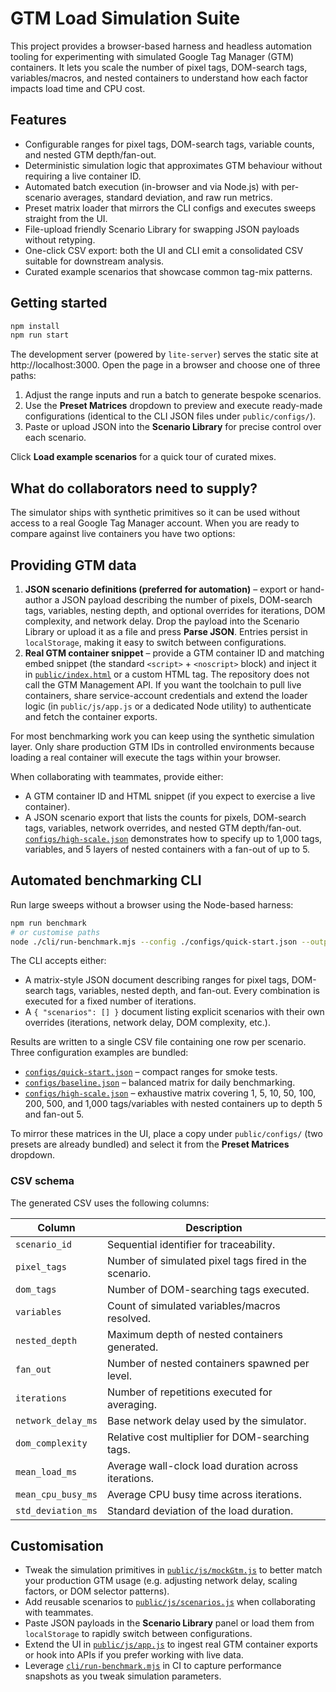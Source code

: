 # GTM Load Simulation Suite

This project provides a browser-based harness and headless automation tooling
for experimenting with simulated Google Tag Manager (GTM) containers. It lets
you scale the number of pixel tags, DOM-search tags, variables/macros, and
nested containers to understand how each factor impacts load time and CPU cost.

## Features

- Configurable ranges for pixel tags, DOM-search tags, variable counts, and
  nested GTM depth/fan-out.
- Deterministic simulation logic that approximates GTM behaviour without
  requiring a live container ID.
- Automated batch execution (in-browser and via Node.js) with per-scenario
  averages, standard deviation, and raw run metrics.
- Preset matrix loader that mirrors the CLI configs and executes sweeps straight
  from the UI.
- File-upload friendly Scenario Library for swapping JSON payloads without
  retyping.
- One-click CSV export: both the UI and CLI emit a consolidated CSV suitable for
  downstream analysis.
- Curated example scenarios that showcase common tag-mix patterns.

## Getting started

```bash
npm install
npm run start
```

The development server (powered by `lite-server`) serves the static site at
http://localhost:3000. Open the page in a browser and choose one of three paths:

1. Adjust the range inputs and run a batch to generate bespoke scenarios.
2. Use the **Preset Matrices** dropdown to preview and execute ready-made
   configurations (identical to the CLI JSON files under `public/configs/`).
3. Paste or upload JSON into the **Scenario Library** for precise control over
   each scenario.

Click **Load example scenarios** for a quick tour of curated mixes.

## What do collaborators need to supply?

The simulator ships with synthetic primitives so it can be used without access
to a real Google Tag Manager account. When you are ready to compare against
live containers you have two options:

## Providing GTM data

1. **JSON scenario definitions (preferred for automation)** – export or
   hand-author a JSON payload describing the number of pixels, DOM-search tags,
   variables, nesting depth, and optional overrides for iterations, DOM
   complexity, and network delay. Drop the payload into the Scenario Library or
   upload it as a file and press **Parse JSON**. Entries persist in
   `localStorage`, making it easy to switch between configurations.
2. **Real GTM container snippet** – provide a GTM container ID and matching
   embed snippet (the standard `<script>` + `<noscript>` block) and inject it in
   [`public/index.html`](public/index.html) or a custom HTML tag. The repository
   does not call the GTM Management API. If you want the toolchain to pull live
   containers, share service-account credentials and extend the loader logic (in
   `public/js/app.js` or a dedicated Node utility) to authenticate and fetch the
   container exports.

For most benchmarking work you can keep using the synthetic simulation layer.
Only share production GTM IDs in controlled environments because loading a real
container will execute the tags within your browser.

When collaborating with teammates, provide either:

- A GTM container ID and HTML snippet (if you expect to exercise a live
  container).
- A JSON scenario export that lists the counts for pixels, DOM-search tags,
  variables, network overrides, and nested GTM depth/fan-out.
  [`configs/high-scale.json`](configs/high-scale.json) demonstrates how to
  specify up to 1,000 tags, variables, and 5 layers of nested containers with a
  fan-out of up to 5.

## Automated benchmarking CLI

Run large sweeps without a browser using the Node-based harness:

```bash
npm run benchmark
# or customise paths
node ./cli/run-benchmark.mjs --config ./configs/quick-start.json --output ./results.csv
```

The CLI accepts either:

- A matrix-style JSON document describing ranges for pixel tags, DOM-search
  tags, variables, nested depth, and fan-out. Every combination is executed for
  a fixed number of iterations.
- A `{ "scenarios": [] }` document listing explicit scenarios with their own
  overrides (iterations, network delay, DOM complexity, etc.).

Results are written to a single CSV file containing one row per scenario. Three
configuration examples are bundled:

- [`configs/quick-start.json`](configs/quick-start.json) – compact ranges for
  smoke tests.
- [`configs/baseline.json`](configs/baseline.json) – balanced matrix for daily
  benchmarking.
- [`configs/high-scale.json`](configs/high-scale.json) – exhaustive matrix
  covering 1, 5, 10, 50, 100, 200, 500, and 1,000 tags/variables with nested
  containers up to depth 5 and fan-out 5.

To mirror these matrices in the UI, place a copy under `public/configs/` (two
presets are already bundled) and select it from the **Preset Matrices**
dropdown.

### CSV schema

The generated CSV uses the following columns:

| Column | Description |
| --- | --- |
| `scenario_id` | Sequential identifier for traceability. |
| `pixel_tags` | Number of simulated pixel tags fired in the scenario. |
| `dom_tags` | Number of DOM-searching tags executed. |
| `variables` | Count of simulated variables/macros resolved. |
| `nested_depth` | Maximum depth of nested containers generated. |
| `fan_out` | Number of nested containers spawned per level. |
| `iterations` | Number of repetitions executed for averaging. |
| `network_delay_ms` | Base network delay used by the simulator. |
| `dom_complexity` | Relative cost multiplier for DOM-searching tags. |
| `mean_load_ms` | Average wall-clock load duration across iterations. |
| `mean_cpu_busy_ms` | Average CPU busy time across iterations. |
| `std_deviation_ms` | Standard deviation of the load duration. |

## Customisation

- Tweak the simulation primitives in [`public/js/mockGtm.js`](public/js/mockGtm.js)
  to better match your production GTM usage (e.g. adjusting network delay,
  scaling factors, or DOM selector patterns).
- Add reusable scenarios to [`public/js/scenarios.js`](public/js/scenarios.js)
  when collaborating with teammates.
- Paste JSON payloads in the **Scenario Library** panel or load them from
  `localStorage` to rapidly switch between configurations.
- Extend the UI in [`public/js/app.js`](public/js/app.js) to ingest real GTM
  container exports or hook into APIs if you prefer working with live data.
- Leverage [`cli/run-benchmark.mjs`](cli/run-benchmark.mjs) in CI to capture
  performance snapshots as you tweak simulation parameters.
